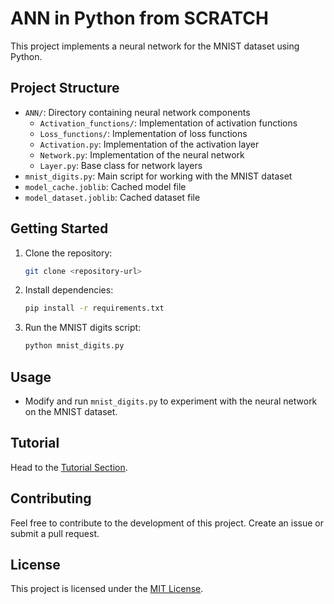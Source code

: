 # ANN in Python from SCRATCH

This project implements a neural network for the MNIST dataset using Python.

## Project Structure

- `ANN/`: Directory containing neural network components
  - `Activation_functions/`: Implementation of activation functions
  - `Loss_functions/`: Implementation of loss functions
  - `Activation.py`: Implementation of the activation layer
  - `Network.py`: Implementation of the neural network
  - `Layer.py`: Base class for network layers
- `mnist_digits.py`: Main script for working with the MNIST dataset
- `model_cache.joblib`: Cached model file
- `model_dataset.joblib`: Cached dataset file

## Getting Started

1. Clone the repository:

   ```bash
   git clone <repository-url>
   ```

2. Install dependencies:

   ```bash
   pip install -r requirements.txt
   ```

3. Run the MNIST digits script:

   ```bash
   python mnist_digits.py
   ```

## Usage

- Modify and run `mnist_digits.py` to experiment with the neural network on the MNIST dataset.

## Tutorial

Head to the [Tutorial Section](TUTORIAL.md).

## Contributing

Feel free to contribute to the development of this project. Create an issue or submit a pull request.

## License

This project is licensed under the [MIT License](LICENSE).
